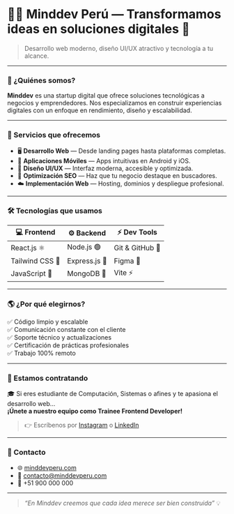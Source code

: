 # 👨‍💻 Minddev Perú — Transformamos ideas en soluciones digitales 🚀

> Desarrollo web moderno, diseño UI/UX atractivo y tecnología a tu alcance.

---

### 🧠 ¿Quiénes somos?

**Minddev** es una startup digital que ofrece soluciones tecnológicas a negocios y emprendedores. Nos especializamos en construir experiencias digitales con un enfoque en rendimiento, diseño y escalabilidad.

---

### 💼 Servicios que ofrecemos

- 🖥️ **Desarrollo Web** — Desde landing pages hasta plataformas completas.
- 📱 **Aplicaciones Móviles** — Apps intuitivas en Android y iOS.
- 🎨 **Diseño UI/UX** — Interfaz moderna, accesible y optimizada.
- 🚀 **Optimización SEO** — Haz que tu negocio destaque en buscadores.
- ☁️ **Implementación Web** — Hosting, dominios y despliegue profesional.

---

### 🛠️ Tecnologías que usamos

| 💻 Frontend | ⚙️ Backend | ⚡ Dev Tools |
|------------|------------|-------------|
| React.js ⚛️ | Node.js 🟢 | Git & GitHub 🐙 |
| Tailwind CSS 💨 | Express.js 🚂 | Figma 🎨 |
| JavaScript 💛 | MongoDB 🍃 | Vite ⚡ |

---

### 🌎 ¿Por qué elegirnos?

✅ Código limpio y escalable  
✅ Comunicación constante con el cliente  
✅ Soporte técnico y actualizaciones  
✅ Certificación de prácticas profesionales  
✅ Trabajo 100% remoto

---

### 📣 Estamos contratando

🎓 Si eres estudiante de Computación, Sistemas o afines y te apasiona el desarrollo web...  
**¡Únete a nuestro equipo como Trainee Frontend Developer!**

> 👉 Escríbenos por [Instagram](https://instagram.com/minddev.pe) o [LinkedIn](https://linkedin.com/company/minddevperu)

---

### 📩 Contacto

- 🌐 [minddevperu.com](https://minddevperu.com)
- 📧 contacto@minddevperu.com
- 📱 +51 900 000 000

---

> _“En Minddev creemos que cada idea merece ser bien construida”_ 💡
